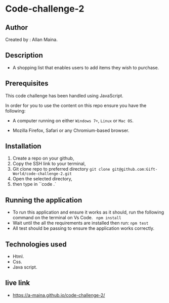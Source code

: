 # Code-challenge-2

## Author

Created by : Allan Maina.

## Description

- A shopping list that enables users to add items they wish to purchase.

## Prerequisites

This code challenge has been handled using JavaScript.

In order for you to use the content on this repo ensure you have the following:

- A computer running on either `Windows 7+`, `Linux` or `Mac OS`.

- Mozilla Firefox, Safari or any Chromium-based browser.

## Installation

1. Create a repo on your github,
2. Copy the SSH link to your terminal,
3. Git clone repo to preferred directory
   `git clone git@github.com:Gift-World/code-challenge-2.git `
4. Open the selected directory,
5. then type in ``code .`

## Running the application

- To run this application and ensure it works as it should, run the following command on the terminal on Vs Code.
  ` npm install` 
- Wait until the all the requirements are installed then run:
  `npm test`
- All test should be passing to ensure the application works correctly.

## Technologies used

- Html.
- Css.
- Java script.

## live link

- https://a-maina.github.io/code-challenge-2/
